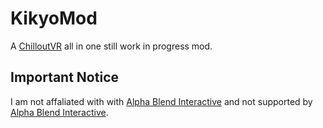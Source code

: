 # KikyoMod
A [ChilloutVR](https://store.steampowered.com/app/661130/ChilloutVR/) all in one still work in progress mod. 
<br>
## Important Notice
I am not affaliated with with [Alpha Blend Interactive](https://abinteractive.net) and not supported by [Alpha Blend Interactive](https://abinteractive.net).

